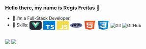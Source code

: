 ### Hello there, my name is Regis Freitas 👋

- 🔭 I’m a Full-Stack Developer.
- 🌱 Skills:
  <img align="center" alt="Vue" height="30" width="40" src="https://raw.githubusercontent.com/tandpfun/skill-icons/main/icons/VueJS-Dark.svg">
  <img align="center" alt="Ts" height="30" width="40" src="https://raw.githubusercontent.com/devicons/devicon/master/icons/typescript/typescript-plain.svg">
  <img align="center" alt="Js" height="30" width="40" src="https://raw.githubusercontent.com/devicons/devicon/master/icons/javascript/javascript-plain.svg">
  <img align="center" alt="PHP" height="30" width="40" src="https://github.com/devicons/devicon/blob/master/icons/php/php-original.svg">
  <img align="center" alt="HTML" height="30" width="40" src="https://raw.githubusercontent.com/devicons/devicon/master/icons/html5/html5-original.svg">
  <img align="center" alt="CSS" height="30" width="40" src="https://raw.githubusercontent.com/devicons/devicon/master/icons/css3/css3-original.svg">
  <img align="center" alt="Git" height="30" width="40" src="https://raw.githubusercontent.com/jmnote/z-icons/master/svg/git.svg">
  <img align="center" alt="GitHub" height="30" width="40" src="https://raw.githubusercontent.com/jmnote/z-icons/master/svg/github.svg">
  <!-- https://github.com/devicons/devicon/tree/master/icons -->
  <!--<img align="center" alt="AWS" height="30" width="40" src="https://github.com/devicons/devicon/blob/master/icons/amazonwebservices/amazonwebservices-original-wordmark.svg"> -->
<!--  <img align="center" alt="Docker" height="30" width="40" src="https://github.com/tandpfun/skill-icons/blob/main/icons/Docker.svg"> 
  <img align="center" alt="Tailwind" height="30" width="40" src="https://upload.wikimedia.org/wikipedia/commons/thumb/d/d5/Tailwind_CSS_Logo.svg/2048px-Tailwind_CSS_Logo.svg.png">
  <img align="center" alt="NodeJS" height="30" width="40" src="https://github.com/tandpfun/skill-icons/blob/main/icons/NodeJS-Dark.svg"> -->
<br>
<a href = "mailto:regiscfreitas1212@gmail.com"><img src="https://img.shields.io/badge/Gmail-D14836?style=for-the-badge&logo=gmail&logoColor=white" target="_blank"></a>
  <a href="https://www.linkedin.com/in/regis-freitas/" target="_blank"><img src="https://img.shields.io/badge/-LinkedIn-%230077B5?style=for-the-badge&logo=linkedin&logoColor=white" target="_blank"></a>




  


